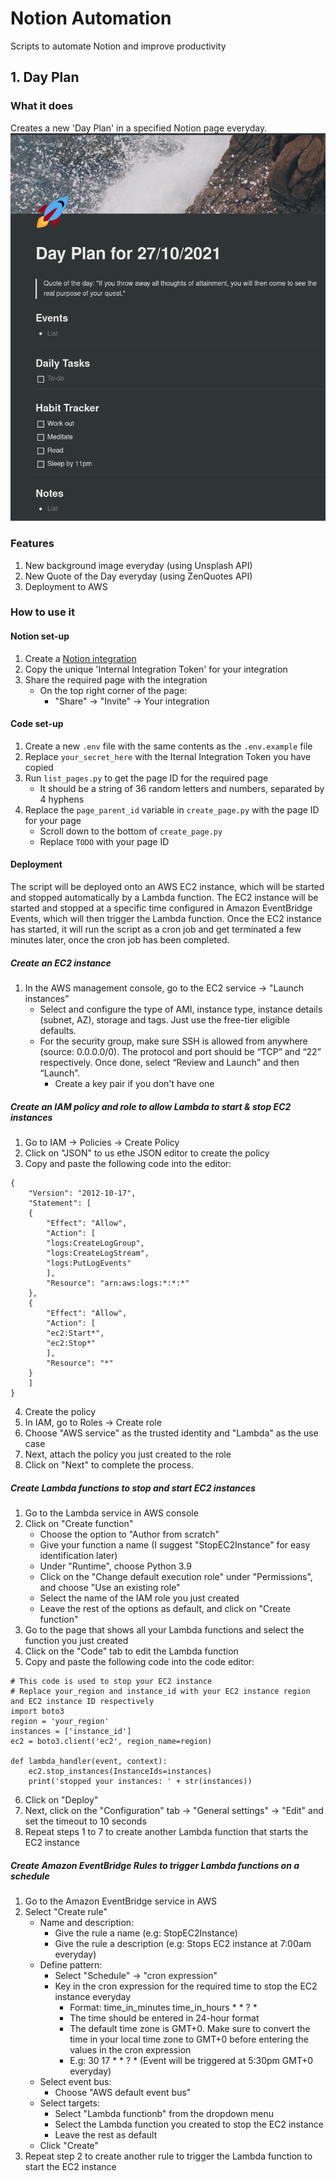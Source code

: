 # Notion Automation
Scripts to automate Notion and improve productivity

## 1. Day Plan
### What it does
Creates a new 'Day Plan' in a specified Notion page everyday.
![Day Plan format](/images/day-plan.png)
### Features
1. New background image everyday (using Unsplash API)
2. New Quote of the Day everyday (using ZenQuotes API)
3. Deployment to AWS
### How to use it
#### Notion set-up
1. Create a [Notion integration](https://www.notion.so/my-integrations)
2. Copy the unique 'Internal Integration Token' for your integration
3. Share the required page with the integration
    - On the top right corner of the page:
        - "Share" -> "Invite" -> Your integration
#### Code set-up
1. Create a new `.env` file with the same contents as the `.env.example` file
2. Replace `your_secret_here` with the Iternal Integration Token you have copied
3. Run `list_pages.py` to get the page ID for the required page
    - It should be a string of 36 random letters and numbers, separated by 4 hyphens
4. Replace the `page_parent_id` variable in `create_page.py` with the page ID for your page
    - Scroll down to the bottom of `create_page.py`
    - Replace `TODO` with your page ID
#### Deployment
The script will be deployed onto an AWS EC2 instance, which will be started and stopped automatically by a Lambda function. The EC2 instance will be started and stopped at a specific time configured in Amazon EventBridge Events, which will then trigger the Lambda function. Once the EC2 instance has started, it will run the script as a cron job and get terminated a few minutes later, once the cron job has been completed.
##### Create an EC2 instance
1. In the AWS management console, go to the EC2 service -> "Launch instances"
    - Select and configure the type of AMI, instance type, instance details (subnet, AZ), storage and tags. Just use the free-tier eligible defaults.
    - For the security group, make sure SSH is allowed from anywhere (source: 0.0.0.0/0). The protocol and port should be “TCP” and “22” respectively. Once done, select “Review and Launch” and then “Launch”.
        - Create a key pair if you don't have one

##### Create an IAM policy and role to allow Lambda to start & stop EC2 instances
1. Go to IAM -> Policies -> Create Policy
2. Click on "JSON" to us ethe JSON editor to create the policy
3. Copy and paste the following code into the editor:
```
{
    "Version": "2012-10-17",
    "Statement": [
    {
        "Effect": "Allow",
        "Action": [
        "logs:CreateLogGroup",
        "logs:CreateLogStream",
        "logs:PutLogEvents"
        ],
        "Resource": "arn:aws:logs:*:*:*"
    },
    {
        "Effect": "Allow",
        "Action": [
        "ec2:Start*",
        "ec2:Stop*"
        ],
        "Resource": "*"
    }
    ]
}
```
4. Create the policy
5. In IAM, go to Roles -> Create role
6. Choose "AWS service" as the trusted identity and "Lambda" as the use case
7. Next, attach the policy you just created to the role
8. Click on "Next" to complete the process.

##### Create Lambda functions to stop and start EC2 instances
1. Go to the Lambda service in AWS console
2. Click on "Create function"
    - Choose the option to "Author from scratch"
    - Give your function a name (I suggest "StopEC2Instance" for easy identification later)
    - Under "Runtime", choose Python 3.9
    - Click on the "Change default execution role" under "Permissions", and choose "Use an existing role"
    - Select the name of the IAM role you just created
    - Leave the rest of the options as default, and click on "Create function"
3. Go to the page that shows all your Lambda functions and select the function you just created
4. Click on the "Code" tab to edit the Lambda function
5. Copy and paste the following code into the code editor:
```
# This code is used to stop your EC2 instance
# Replace your_region and instance_id with your EC2 instance region and EC2 instance ID respectively
import boto3
region = 'your_region'
instances = ['instance_id']
ec2 = boto3.client('ec2', region_name=region)

def lambda_handler(event, context):
    ec2.stop_instances(InstanceIds=instances)
    print('stopped your instances: ' + str(instances))
```
6. Click on "Deploy"
7. Next, click on the "Configuration" tab -> "General settings" -> "Edit" and set the timeout to 10 seconds
8. Repeat steps 1 to 7 to create another Lambda function that starts the EC2 instance

##### Create Amazon EventBridge Rules to trigger Lambda functions on a schedule
1. Go to the Amazon EventBridge service in AWS
2. Select "Create rule"
    - Name and description:
        - Give the rule a name (e.g: StopEC2Instance)
        - Give the rule a description (e.g: Stops EC2 instance at 7:00am everyday)
    - Define pattern:
        - Select "Schedule" -> "cron expression"
        - Key in the cron expression for the required time to stop the EC2 instance everyday
            - Format: time_in_minutes time_in_hours * * ? *
            - The time should be entered in 24-hour format
            - The default time zone is GMT+0. Make sure to convert the time in your local time zone to GMT+0 before entering the values in the cron expression
            - E.g: 30 17 * * ? * (Event will be triggered at 5:30pm GMT+0 everyday)
    - Select event bus:
        - Choose "AWS default event bus"
    - Select targets:
        - Select "Lambda functionb" from the dropdown menu
        - Select the Lambda function you created to stop the EC2 instance
        - Leave the rest as default
    - Click "Create"
3. Repeat step 2 to create another rule to trigger the Lambda function to start the EC2 instance

